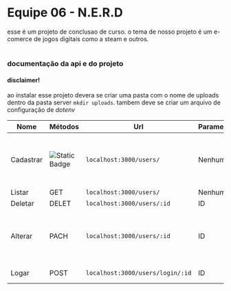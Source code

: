 # Equipe 06 - N.E.R.D


esse é um projeto de conclusao de curso. o tema de nosso projeto é um e-comerce de jogos digitais como a steam e outros.





#

### documentação da api e do projeto

#### disclaimer! 

ao instalar esse projeto devera se criar uma pasta com o nome de uploads dentro da pasta server `mkdir uploads`.
tambem deve se criar um arquivo de configuração de *dotenv*

| Nome    | Métodos |     Url                | Parametros |     body                            |
|---------|---------|------------------------|------------|-------------------------------------|
|Cadastrar|  ![Static Badge](https://img.shields.io/badge/POST) |`localhost:3000/users/` | Nenhum|name, email, pass, type, imgName, src|
|Listar| GET | `localhost:3000/users/`| Nenhum | Nenhum |
|Deletar| DELET | `localhost:3000/users/:id` | ID | Nenhum |
|Alterar| PACH | `localhost:3000/users/:id` | ID | name, email, pass, type, imgName, src|
|Logar| POST | `localhost:3000/users/login/:id` | ID | email, pass|

